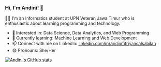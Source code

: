 ### Hi, I'm Andini! 👋

👨‍🎓 I'm an Informatics student at UPN Veteran Jawa Timur who is enthusiastic about learning programming and technology.

- 👀 Interested in: Data Science, Data Analytics, and Web Programming  
- 🌱 Currently learning: Machine Learning and Web Development  
- 📫 Connect with me on LinkedIn: [linkedin.com/in/andinifitriyahsalsabilah](https://www.linkedin.com/in/andinifitriyahsalsabilah/)  
- 😄 Pronouns: She/Her

[![Andini's GitHub stats](https://github-readme-stats.vercel.app/api?username=andiniafsh&count_private=true&show_icons=true&there=radical&hide_rank=false)](https://github.com/andiniafs/github-readme-stats)

